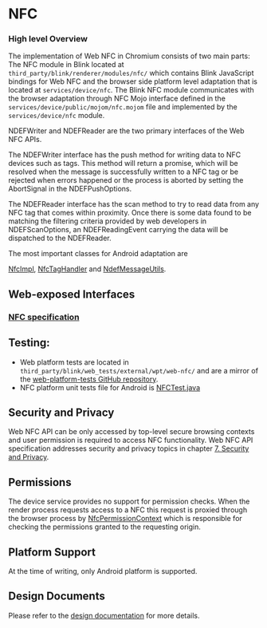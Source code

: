# NFC

### High level Overview

The implementation of Web NFC in Chromium consists of two main parts:
The NFC module in Blink located at `third_party/blink/renderer/modules/nfc/` which
contains Blink JavaScript bindings for Web NFC and the browser side platform
level adaptation that is located at `services/device/nfc`. The Blink NFC module
communicates with the browser adaptation through NFC Mojo interface defined in
the `services/device/public/mojom/nfc.mojom` file and implemented by the
`services/device/nfc` module.

NDEFWriter and NDEFReader are the two primary interfaces of the Web NFC APIs.

The NDEFWriter interface has the push method for writing data to NFC devices such as
tags. This method will return a promise, which will be resolved when the
message is successfully written to a NFC tag or be rejected when errors
happened or the process is aborted by setting the AbortSignal in the
NDEFPushOptions.

The NDEFReader interface has the scan method to try to read data from any NFC tag
that comes within proximity. Once there is some data found to be matching the
filtering criteria provided by web developers in NDEFScanOptions, an
NDEFReadingEvent carrying the data will be dispatched to the NDEFReader.

The most important classes for Android adaptation are

[NfcImpl](../../../services/device/nfc/android/java/src/org/chromium/device/nfc/NfcImpl.java),
[NfcTagHandler](../../../services/device/nfc/android/java/src/org/chromium/device/nfc/NfcTagHandler.java)
and
[NdefMessageUtils](../../../services/device/nfc/android/java/src/org/chromium/device/nfc/NdefMessageUtils.java).

## Web-exposed Interfaces

### [NFC specification ](https://w3c.github.io/web-nfc/)

## Testing:

* Web platform tests are located in
`third_party/blink/web_tests/external/wpt/web-nfc/` and are a mirror of the
[web-platform-tests GitHub repository](https://github.com/web-platform-tests/wpt).
* NFC platform unit tests file for Android is
[NFCTest.java](../../../services/device/nfc/android/junit/src/org/chromium/device/nfc/NFCTest.java)


## Security and Privacy

Web NFC API can be only accessed by top-level secure browsing contexts and user
permission is required to access NFC functionality. Web NFC API specification
addresses security and privacy topics in chapter [7. Security and Privacy](https://w3c.github.io/web-nfc/#security).


## Permissions

The device service provides no support for permission checks. When the render
process requests access to a NFC this request is proxied through the browser
process by [NfcPermissionContext](../../../chrome/browser/nfc/nfc_permission_context.h)
which is responsible for checking the permissions granted to the requesting origin.


## Platform Support

At the time of writing, only Android platform is supported.


## Design Documents

Please refer to the [design documentation](https://sites.google.com/a/chromium.org/dev/developers/design-documents/web-nfc)
for more details.
